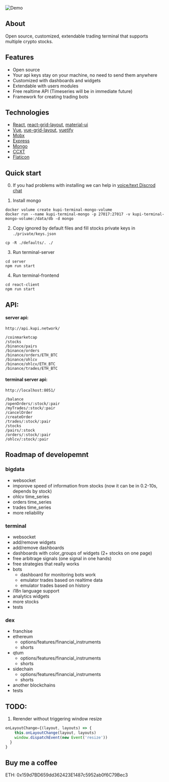![Demo](https://github.com/kupi-network/kupi-terminal/blob/master/demo.png?raw=true)

## About
Open source, customized, extendable trading terminal that supports multiple crypto stocks. 

## Features
- Open source
- Your api keys stay on your machine, no need to send them anywhere
- Customized with dashboards and widgets
- Extendable with users modules
- Free realtime API (Timeseries will be in immediate future)
- Framework for creating trading bots

## Technologies
- [React](), [react-grid-layout](https://github.com/STRML/react-grid-layout), [material-ui](https://github.com/mui-org/material-ui)
- [Vue](), [vue-grid-layout](https://github.com/jbaysolutions/vue-grid-layout), [vuetify](https://github.com/vuetifyjs/vuetify)
- [Mobx](https://github.com/mobxjs/mobx)
- [Express](https://github.com/expressjs/express)
- [Mongo](https://github.com/mongodb/mongo)
- [CCXT](https://github.com/ccxt/ccxt)
- [Flaticon](https://www.flaticon.com/)

## Quick start
0. If you had problems with installing we can help in [voice/text Discrod chat](https://discord.gg/Q77C8v)

1. Install mongo
```
docker volume create kupi-terminal-mongo-volume
docker run --name kupi-terminal-mongo -p 27017:27017 -v kupi-terminal-mongo-volume:/data/db -d mongo
```

2. Copy ignored by default files and fill stocks private keys in ```./private/keys.json```
```
cp -R ./defaults/. ./
```

3. Run terminal-server
```
cd server
npm run start
``` 

4. Run terminal-frontend
```
cd react-client
npm run start
```

## API:
#### server api:
```http://api.kupi.network/```
```
/coinmarketcap
/stocks
/binance/pairs
/binance/orders
/binance/orders/ETH_BTC
/binance/ohlcv
/binance/ohlcv/ETH_BTC
/binance/trades/ETH_BTC
```

#### terminal server api:
```http://localhost:8051/```
```
/balance
/openOrders/:stock/:pair
/myTrades/:stock/:pair
/cancelOrder
/createOrder
/trades/:stock/:pair
/stocks
/pairs/:stock
/orders/:stock/:pair
/ohlcv/:stock/:pair
```

## Roadmap of developemnt
### bigdata
- websocket
- imporove speed of information from stocks (now it can be in 0.2-10s, depends by stock)
- ohlcv time_series
- orders time_series
- trades time_series
- more reliability
### terminal
- websocket
- add/remove widgets
- add/remove dashboards
- dashboards with color_groups of widgets (2+ stocks on one page)
- free arbitrage signals (one signal in one hands)
- free strategies that really works
- bots
  - dashboard for monitoring bots work
  - emulator trades based on realtime data
  - emulator trades based on history
- i18n language support
- analytics widgets
- more stocks
- tests
### dex
- franchise
- ethereum
  - options/features/financial_instruments
  - shorts
- qtum
  - options/features/financial_instruments
  - shorts
- sidechain
  - options/features/financial_instruments
  - shorts
- another blockchains
- tests

## TODO:
1. Rerender without triggering window resize
```js
onLayoutChange={(layout, layouts) => {
    this.onLayoutChange(layout, layouts)
    window.dispatchEvent(new Event('resize'))
  }
}
```

## Buy me a coffee
ETH: 0x159d7BD659dd362423E1487c5952ab0f6C79Bec3
